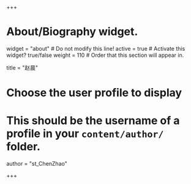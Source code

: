 +++
# About/Biography widget.
widget = "about"  # Do not modify this line!
active = true  # Activate this widget? true/false
weight = 110  # Order that this section will appear in.

title = "赵晨"

# Choose the user profile to display
# This should be the username of a profile in your `content/author/` folder.
author = "st_ChenZhao"

+++
